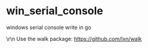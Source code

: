 # win_serial_console
windows serial console write in go

\r\n
Use the walk package: https://github.com/lxn/walk
